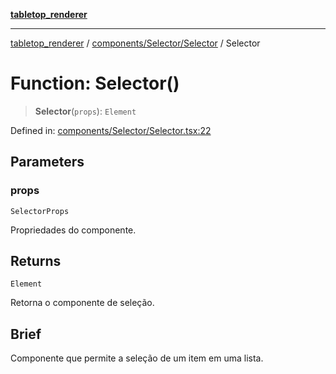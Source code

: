 [**tabletop_renderer**](../../../../README.md)

***

[tabletop_renderer](../../../../modules.md) / [components/Selector/Selector](../README.md) / Selector

# Function: Selector()

> **Selector**(`props`): `Element`

Defined in: [components/Selector/Selector.tsx:22](https://github.com/Gr-moura/ProjetoFinal/blob/762d8983af74ad7d7bf5ffca6b4c657b9810beeb/UI/src/components/Selector/Selector.tsx#L22)

## Parameters

### props

`SelectorProps`

Propriedades do componente.

## Returns

`Element`

Retorna o componente de seleção.

## Brief

Componente que permite a seleção de um item em uma lista.
